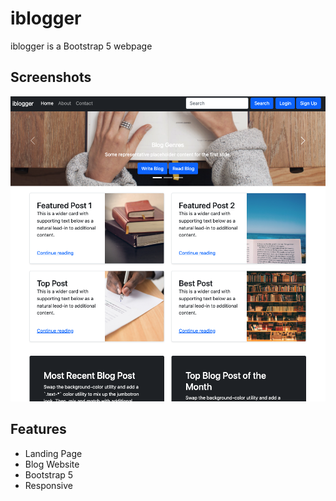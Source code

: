 # iblogger
iblogger is a Bootstrap 5 webpage

## Screenshots

<img src="iblogger-bootstrap-webpage_preview.png">
  
## Features

- Landing Page
- Blog Website
- Bootstrap 5
- Responsive
